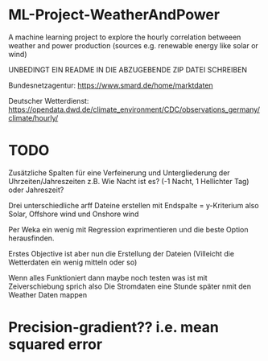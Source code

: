 # ML-Project-WeatherAndPower
A machine learning project to explore the hourly  correlation betweeen weather and power production (sources e.g. renewable energy like solar or wind) 

UNBEDINGT EIN README IN DIE ABZUGEBENDE ZIP DATEI SCHREIBEN

Bundesnetzagentur:       https://www.smard.de/home/marktdaten

Deutscher Wetterdienst:  https://opendata.dwd.de/climate_environment/CDC/observations_germany/climate/hourly/


# TODO

Zusätzliche Spalten für eine Verfeinerung und Untergliederung der Uhrzeiten/Jahreszeiten z.B. Wie Nacht ist es? (-1 Nacht, 1 Hellichter Tag) oder Jahreszeit?

Drei unterschiedliche arff Dateine erstellen mit Endspalte = y-Kriterium also Solar, Offshore wind und Onshore wind

Per Weka ein wenig mit Regression exprimentieren und die beste Option herausfinden.

Erstes Objective ist aber nun die Erstellung der Dateien (Villeicht die Wetterdaten ein wenig mitteln oder so)

Wenn alles Funktioniert dann maybe noch testen was ist mit Zeiverschiebung sprich also Die Stromdaten eine Stunde später nmit den Weather Daten mappen

# Precision-gradient?? i.e. mean squared error 